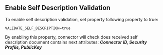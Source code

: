 ## Enable Self Description Validation <a href="#seldesrptionvalidation" id="seldesrptionvalidation"></a>

To enable self description validation, set property following property to true:

```
VALIDATE_SELF_DESCRIPTION=true
```

By enabling this property, connector will check does received self description document contains next attributes: ***Connector ID, Security Profile, PublicKey***